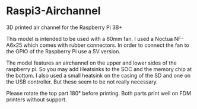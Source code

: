 # Raspi3-Airchannel
3D printed air channel for the Raspberry Pi 3B+

This model is intended to be used with a 60mm fan. I used a Noctua NF-A6x25 which comes with rubber connectors. In order to connect the fan to the GPIO of the Raspberry Pi use a 5V version.

The model features an airchannel on the upper and lower sides of the raspberry pi. So you may add Heatsinks to the SOC and the memory chip at the bottom. I also used a small heatsink on the casing of the SD and one on the USB controller. But these seem to be not really necessary.

Please rotate the top part 180° before printing. Both parts print well on FDM printers without support.
